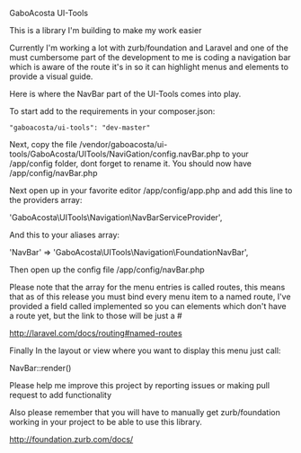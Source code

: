 GaboAcosta UI-Tools

This is a library I'm building to make my work easier

Currently I'm working a lot with zurb/foundation and Laravel and one of the must cumbersome part of the
development to me is coding a navigation bar which is aware of the route it's in so it can
highlight menus and elements to provide a visual guide.

Here is where the NavBar part of the UI-Tools comes into play.

To start add to the requirements in your composer.json:

```
"gaboacosta/ui-tools": "dev-master"
```

Next, copy the file /vendor/gaboacosta/ui-tools/GaboAcosta/UITools/NaviGation/config.navBar.php
to your /app/config folder, dont forget to rename it. You should now have /app/config/navBar.php

Next open up in your favorite editor /app/config/app.php and add this line to the providers array:

'GaboAcosta\UITools\Navigation\NavBarServiceProvider',

And this to your aliases array:

'NavBar'          => 'GaboAcosta\UITools\Navigation\FoundationNavBar',


Then open up the config file /app/config/navBar.php

Please note that the array for the menu entries is called routes, this means that as of this release you must
bind every menu item to a named route, I've provided a field called implemented so you can elements which don't
have a route yet, but the link to those will be just a #

http://laravel.com/docs/routing#named-routes


Finally In the layout or view where you want to display this menu just call:

NavBar::render()


Please help me improve this project by reporting issues or making pull request to add functionality

Also please remember that you will have to manually get zurb/foundation working in your project to be able
to use this library.

http://foundation.zurb.com/docs/